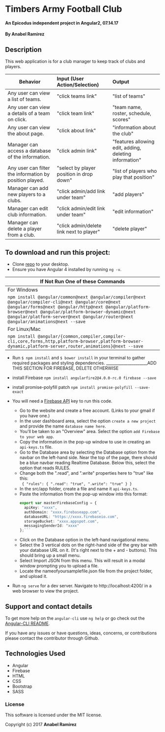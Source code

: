 # Timbers Army Football Club

#### An Epicodus independent project in Angular2, 07.14.17

#### **By Anabel Ramirez**

## Description

This web application is for a club manager to keep track of clubs and players.

|Behavior| Input (User Action/Selection) |Output|
|---|:---|:---|
|Any user can view a list of teams.  | "click teams link"|"list of teams"|
|Any user can view a details of a team on click.  | "click team link"|"team name, roster, schedule, scores"|
|Any user can view the about page.  | "click about link"|"information about the club"|
|Manager can access a database of the information.  | "click admin link"|"features allowing edit, adding, deleting information"|
|Any user can filter the information by position played.  | "select by player position in drop down"|"list of players who play that position"|
|Manager can add new players to a clubs.  | "click admin/add link under team"|"add players"|
|Manager can edit club information.  | "click admin/edit link under team"|"edit information"|
|Manager can delete a player from a club.  | "click admin/delete link next to player"|"delete player"|


## To download and run this project:
- Clone [repo](https://github.com/AnabelGR/club-manager.git) to your desktop.
- Ensure you have Angular 4 installed by running `ng -v`.

| If Not Run One of these Commands |
| --- |
| For Windows |
|`npm install @angular/common@next @angular/compiler@next @angular/compiler-cli@next @angular/core@next @angular/forms@next @angular/http@next @angular/platform-browser@next @angular/platform-browser-dynamic@next @angular/platform-server@next @angular/router@next @angular/animations@next --save` |
| For Linux/Mac |
|`npm install @angular/{common,compiler,compiler-cli,core,forms,http,platform-browser,platform-browser-dynamic,platform-server,router,animations}@next --save` |

- Run `$ npm install` and `$ bower install` in your terminal to gather required packages and styling dependencies.
_____________________ADD THIS SECTION FOR FIREBASE, DELETE OTHERWISE
- install Firebase `npm install angularfire2@4.0.0-rc.0 firebase --save`
- install promise-polyfill patch `npm install promise-polyfill --save-exact`
- You will need a [Firebase API](https://firebase.google.com/) key to run this code.
    - Go to the website and create a free account. (Links to your gmail if you have one.)
    - In the user dashboard area, select the option `create a new project` and provide the name `database name here`.
    - You'll be taken to an "Overview" area. Select the option `add Firebase to your web app`.
    - Copy the information in the pop-up window to use in creating an `api-keys.ts` file.
    - Go to the Database area by selecting the Database option from the navbar on the left-hand side. Near the top of the page, there should be a blue navbar reading Realtime Database. Below this, select the option that reads RULES.
    - Change both the ".read", and ".write" properties here to "true" like this:<br> `
    {
  "rules": {
    ".read": "true",
    ".write": "true"
  }
}`
    - In the src/app folder, create a file and name it `api-keys.ts`.
    - Paste the information from the pop-up window into this format:
        ```typescript
        export var masterFirebaseConfig = {
          apiKey: "xxxx",
          authDomain: "xxxx.firebaseapp.com",
          databaseURL: "https://xxxx.firebaseio.com",
          storageBucket: "xxxx.appspot.com",
          messagingSenderId: "xxxx"
        };```
    - Click on the Database option in the left-hand navigational menu.
    - Select the 3 vertical dots on the right-hand side of the grey bar with your database URL on it. (It's right next to the + and - buttons). This should bring up a small menu.
    - Select Import JSON from this menu. This will result in a modal window prompting you to upload a file.
    - Locate the nameofyoursamplefile.json file from the project folder, and upload it.

- Run `ng serve` for a dev server. Navigate to http://localhost:4200/ in a web browser to view the project.

## Support and contact details
To get more help on the `angular-cli` use `ng help` or go check out the [Angular-CLI README](https://github.com/angular/angular-cli/blob/master/README.md).

If you have any issues or have questions, ideas, concerns, or contributions please contact the contributor through Github.

## Technologies Used
* Angular
* Firebase
* HTML
* CSS
* Bootstrap
* SASS

### License
This software is licensed under the MIT license.

Copyright (c) 2017 **Anabel Ramirez**
